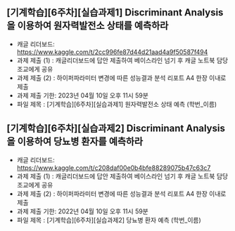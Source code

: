 

## [기계학습][6주차][실습과제1] Discriminant Analysis 을 이용하여 원자력발전소 상태를 예측하라
- 캐글 리더보드: https://www.kaggle.com/t/2cc996fe87d44d21aad4a9f50587f494
- 과제 제출 (1) : 캐글리더보드에 답안 제출하여 베이스라인 넘기 후 캐글 노트북 담당 조교에게 공유
- 과제 제출 (2) : 하이퍼파라미터 변경에 따른 성능결과 분석 리포트 A4 한장 이내로 제출
- 과제 제출 기한: 2023년 04월 10일 오후 11시 59분
- 파일 제목 : [기계학습][6주차][실습과제1] 원자력발전소 상태 예측 (학번_이름)


## [기계학습][6주차][실습과제2] Discriminant Analysis 을 이용하여 당뇨병 환자를 예측하라
- 캐글 리더보드: https://www.kaggle.com/t/c208daf00e0b4bfe88289075b47c63c7
- 과제 제출 (1) : 캐글리더보드에 답안 제출하여 베이스라인 넘기 후 캐글 노트북 담당 조교에게 공유
- 과제 제출 (2) : 하이퍼파라미터 변경에 따른 성능결과 분석 리포트 A4 한장 이내로 제출
- 과제 제출 기한: 2022년 04월 10일 오후 11시 59분
- 파일 제목 : [기계학습][6주차][실습과제2] 당뇨병 환자 예측 (학번_이름)

